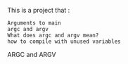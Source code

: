 This is a project that :

    Arguments to main
    argc and argv
    What does argc and argv mean?
    how to compile with unused variables
 ARGC and ARGV
